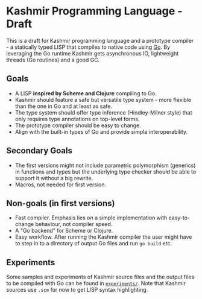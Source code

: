 # Kashmir Programming Language - Draft

This is a draft for Kashmir programming language and a prototype compiler - a
statically typed LISP that compiles to native code using
[Go](https://golang.org/). By leveraging the Go runtime Kashmir gets
asynchronous IO, lightweight threads (Go routines) and a good GC.

## Goals

* A LISP **inspired by Scheme and Clojure** compiling to Go.
* Kashmir should feature a safe but versatile type system - more flexible than
the one in Go and at least as safe.
* The type system should offer type inference (Hindley-Milner style) that only
requires type annotations on top-level forms.
* The prototype compiler should be easy to change.
* Align with the built-in types of Go and provide simple interoperability.

## Secondary Goals
* The first versions might not include parametric polymorphism (generics) in
functions and types but the underlying type checker should be able to support
it without a big rewrite.
* Macros, not needed for first version.

## Non-goals (in first versions)

* Fast compiler. Emphasis lies on a simple implementation with easy-to-change
behaviour, not compiler speed.
* A "Go backend" for Scheme or Clojure.
* Easy workflow. After running the Kashmir compiler the user might have to step
in to a directory of output Go files and run `go build` etc.

## Experiments

Some samples and experiments of Kashmir source files and the output files to be
compiled with Go can be found in [`experiments/`](experiments). Note that
Kashmir sources use `.scm` for now to get LISP syntax highlighting.
